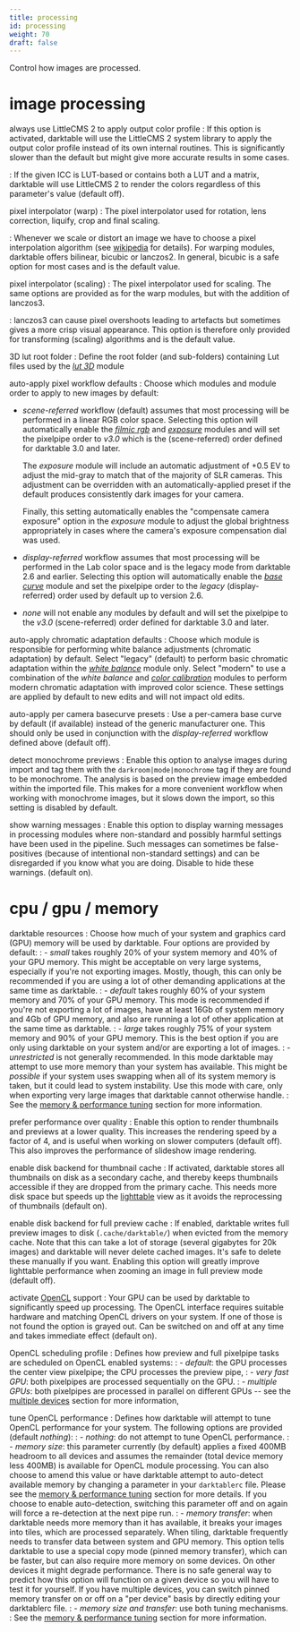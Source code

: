 ```yaml
---
title: processing
id: processing
weight: 70
draft: false
---
```


Control how images are processed.

# image processing

always use LittleCMS 2 to apply output color profile
: If this option is activated, darktable will use the LittleCMS 2 system library to apply the output color profile instead of its own internal routines. This is significantly slower than the default but might give more accurate results in some cases. 

: If the given ICC is LUT-based or contains both a LUT and a matrix, darktable will use LittleCMS 2 to render the colors regardless of this parameter's value (default off).

pixel interpolator (warp)
: The pixel interpolator used for rotation, lens correction, liquify, crop and final scaling.

: Whenever we scale or distort an image we have to choose a pixel interpolation algorithm (see [wikipedia](https://en.wikipedia.org/wiki/Image_scaling) for details). For warping modules, darktable offers bilinear, bicubic or lanczos2. In general, bicubic is a safe option for most cases and is the default value.

pixel interpolator (scaling)
: The pixel interpolator used for scaling. The same options are provided as for the warp modules, but with the addition of lanczos3.

: lanczos3 can cause pixel overshoots leading to artefacts but sometimes gives a more crisp visual appearance. This option is therefore only provided for transforming (scaling) algorithms and is the default value.

3D lut root folder
: Define the root folder (and sub-folders) containing Lut files used by the [_lut 3D_](../module-reference/processing-modules/lut-3D.md) module

auto-apply pixel workflow defaults
: Choose which modules and module order to apply to new images by default:

- _scene-referred_ workflow (default) assumes that most processing will be performed in a linear RGB color space. Selecting this option will automatically enable the [_filmic rgb_](../module-reference/processing-modules/filmic-rgb.md) and [_exposure_](../module-reference/processing-modules/exposure.md) modules and will set the pixelpipe order to _v3.0_ which is the (scene-referred) order defined for darktable 3.0 and later. 

  The _exposure_ module will include an automatic adjustment of +0.5 EV to adjust the mid-gray to match that of the majority of SLR cameras. This adjustment can be overridden with an automatically-applied preset if the default produces consistently dark images for your camera. 

  Finally, this setting automatically enables the "compensate camera exposure" option in the _exposure_ module to adjust the global brightness appropriately in cases where the camera's exposure compensation dial was used.

- _display-referred_ workflow assumes that most processing will be performed in the Lab color space and is the legacy mode from darktable 2.6 and earlier. Selecting this option will automatically enable the [_base curve_](../module-reference/processing-modules/base-curve.md) module and set the pixelpipe order to the _legacy_ (display-referred) order used by default up to version 2.6.

- _none_ will not enable any modules by default and will set the pixelpipe to the _v3.0_ (scene-referred) order defined for darktable 3.0 and later.

auto-apply chromatic adaptation defaults
: Choose which module is responsible for performing white balance adjustments (chromatic adaptation) by default. Select "legacy" (default) to perform basic chromatic adaptation within the [_white balance_](../module-reference/processing-modules/white-balance.md) module only. Select "modern" to use a combination of the _white balance_ and [_color calibration_](../module-reference/processing-modules/color-calibration.md) modules to perform modern chromatic adaptation with improved color science. These settings are applied by default to new edits and will not impact old edits.

auto-apply per camera basecurve presets
: Use a per-camera base curve by default (if available) instead of the generic manufacturer one. This should only be used in conjunction with the _display-referred_ workflow defined above (default off).

detect monochrome previews
: Enable this option to analyse images during import and tag them with the `darkroom|mode|monochrome` tag if they are found to be monochrome. The analysis is based on the preview image embedded within the imported file. This makes for a more convenient workflow when working with monochrome images, but it slows down the import, so this setting is disabled by default.

show warning messages
: Enable this option to display warning messages in processing modules where non-standard and possibly harmful settings have been used in the pipeline. Such messages can sometimes be false-positives (because of intentional non-standard settings) and can be disregarded if you know what you are doing. Disable to hide these warnings. (default on).

# cpu / gpu / memory

darktable resources
: Choose how much of your system and graphics card (GPU) memory will be used by darktable. Four options are provided by default:
: - _small_ takes roughly 20% of your system memory and 40% of your GPU memory. This might be acceptable on very large systems, especially if you're not exporting images. Mostly, though, this can only be recommended if you are using a lot of other demanding applications at the same time as darktable.
: - _default_ takes roughly 60% of your system memory and 70% of your GPU memory. This mode is recommended if you're not exporting a lot of images, have at least 16Gb of system memory and 4Gb of GPU memory, and also are running a lot of other application at the same time as darktable.
: - _large_ takes roughly 75% of your system memory and 90% of your GPU memory. This is the best option if you are only using darktable on your system and/or are exporting a lot of images.
: - _unrestricted_ is not generally recommended. In this mode darktable may attempt to use more memory than your system has available. This might be _possible_ if your system uses swapping when all of its system memory is taken, but it could lead to system instability. Use this mode with care, only when exporting very large images that darktable cannot otherwise handle.
: See the [memory & performance tuning](../special-topics/mem-performance.md#darktable-resources) section for more information. 

prefer performance over quality
: Enable this option to render thumbnails and previews at a lower quality. This increases the rendering speed by a factor of 4, and is useful when working on slower computers (default off). This also improves the performance of slideshow image rendering.

enable disk backend for thumbnail cache
: If activated, darktable stores all thumbnails on disk as a secondary cache, and thereby keeps thumbnails accessible if they are dropped from the primary cache. This needs more disk space but speeds up the [lighttable](../lighttable/_index.md) view as it avoids the reprocessing of thumbnails (default on).

enable disk backend for full preview cache
: If enabled, darktable writes full preview images to disk (`.cache/darktable/`) when evicted from the memory cache. Note that this can take a lot of storage (several gigabytes for 20k images) and darktable will never delete cached images. It's safe to delete these manually if you want. Enabling this option will greatly improve lighttable performance when zooming an image in full preview mode (default off).

activate [OpenCL](../special-topics/opencl/_index.md) support
: Your GPU can be used by darktable to significantly speed up processing. The OpenCL interface requires suitable hardware and matching OpenCL drivers on your system. If one of those is not found the option is grayed out. Can be switched on and off at any time and takes immediate effect (default on).

OpenCL scheduling profile
: Defines how preview and full pixelpipe tasks are scheduled on OpenCL enabled systems: 
: - _default_: the GPU processes the center view pixelpipe; the CPU processes the preview pipe, 
: - _very fast GPU_: both pixelpipes are processed sequentially on the GPU. 
: - _multiple GPUs_: both pixelpipes are processed in parallel on different GPUs -- see the [multiple devices](../special-topics/opencl/multiple-devices.md) section for more information, 

tune OpenCL performance
: Defines how darktable will attempt to tune OpenCL performance for your system. The following options are provided (default _nothing_):
: - _nothing_: do not attempt to tune OpenCL performance.
: - _memory size_: this parameter currently (by default) applies a fixed 400MB headroom to all devices and assumes the remainder (total device memory less 400MB) is available for OpenCL module processing. You can also choose to amend this value or have darktable attempt to auto-detect available memory by changing a parameter in your `darktablerc` file. Please see the [memory & performance tuning](../special-topics/mem-performance.md#id-specific-opencl-configuration) section for more details. If you choose to enable auto-detection, switching this parameter off and on again will force a re-detection at the next pipe run.
: - _memory transfer_: when darktable needs more memory than it has available, it breaks your images into tiles, which are processed separately. When tiling, darktable frequently needs to transfer data between system and GPU memory. This option tells darktable to use a special copy mode (pinned memory transfer), which can be faster, but can also require more memory on some devices. On other devices it might degrade performance. There is no safe general way to predict how this option will function on a given device so you will have to test it for yourself. If you have multiple devices, you can switch pinned memory transfer on or off on a "per device" basis by directly editing your darktablerc file.
: - _memory size and transfer_: use both tuning mechanisms.
: See the [memory & performance tuning](../special-topics/mem-performance.md) section for more information.

